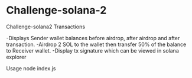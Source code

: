 # Challenge-solana-2
Challenge-solana2 Transactions

-Displays Sender wallet balances before airdrop, after airdrop and after transaction.
-Airdrop 2 SOL to the wallet then transfer 50% of the balance to Receiver wallet.
-Display tx signature which can be viewed in solana explorer

Usage
node index.js
